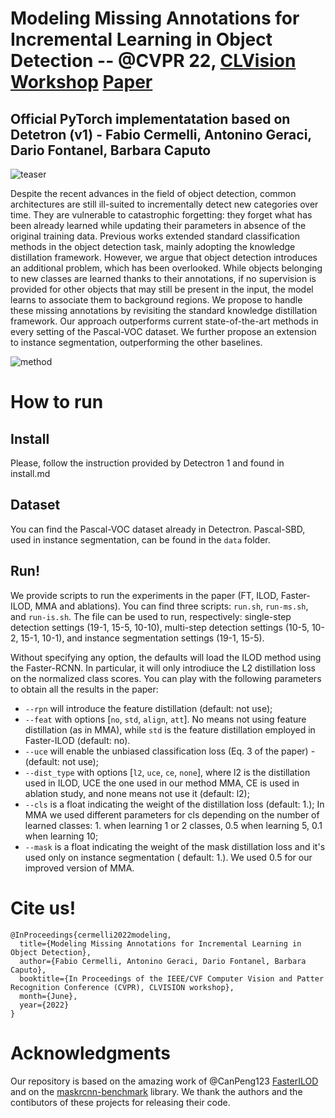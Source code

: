 # Modeling Missing Annotations for Incremental Learning in Object Detection -- @CVPR 22, [CLVision Workshop](https://sites.google.com/view/clvision2022) [Paper](https://arxiv.org/abs/2204.08766)

## Official PyTorch implementatation based on Detetron (v1) - Fabio Cermelli, Antonino Geraci, Dario Fontanel, Barbara Caputo

![teaser](https://user-images.githubusercontent.com/10979083/169845945-0e086da0-a26b-4486-8d61-ffc7335287b6.png)

Despite the recent advances in the field of object detection, common architectures are still ill-suited to incrementally
detect new categories over time. They are vulnerable to catastrophic forgetting: they forget what has been already
learned while updating their parameters in absence of the original training data. Previous works extended standard
classification methods in the object detection task, mainly adopting the knowledge distillation framework. However, we
argue that object detection introduces an additional problem, which has been overlooked. While objects belonging to new
classes are learned thanks to their annotations, if no supervision is provided for other objects that may still be
present in the input, the model learns to associate them to background regions. We propose to handle these missing
annotations by revisiting the standard knowledge distillation framework. Our approach outperforms current
state-of-the-art methods in every setting of the Pascal-VOC dataset. We further propose an extension to instance
segmentation, outperforming the other baselines.

![method](https://user-images.githubusercontent.com/10979083/169845969-94d94e57-19f9-45bd-81c5-7c77f21ad55e.png)

# How to run

## Install

Please, follow the instruction provided by Detectron 1 and found in install.md

## Dataset

You can find the Pascal-VOC dataset already in Detectron. Pascal-SBD, used in instance segmentation, can be found in the
`data` folder.

## Run!

We provide scripts to run the experiments in the paper (FT, ILOD, Faster-ILOD, MMA and ablations).
You can find three scripts: `run.sh`, `run-ms.sh`, and `run-is.sh`. The file can be used to run, respectively:
single-step detection settings (19-1, 15-5, 10-10), multi-step detection settings (10-5, 10-2, 15-1, 10-1), and instance
segmentation settings (19-1, 15-5).

Without specifying any option, the defaults will load the ILOD method using the Faster-RCNN. In particular, it will only
introdiuce the L2 distillation loss on the normalized class scores.
You can play with the following parameters to obtain all the results in the paper:

- `--rpn` will introduce the feature distillation (default: not use);
- `--feat` with options [`no`, `std`, `align`, `att`]. No means not using feature distillation (as in MMA), while `std`
  is the feature distillation employed in Faster-ILOD (default: no).
- `--uce` will enable the unbiased classification loss (Eq. 3 of the paper) - (default: not use);
- `--dist_type` with options [`l2`, `uce`, `ce`, `none`], where l2 is the distillation used in ILOD, UCE the one used in
  our method MMA, CE is used in ablation study, and none means not use it (default: l2);
- `--cls` is a float indicating the weight of the distillation loss (default: 1.); In MMA we used different parameters
  for cls depending on the number of learned classes: 1. when learning 1 or 2 classes, 0.5 when learning 5, 0.1 when
  learning 10;
- `--mask` is a float indicating the weight of the mask distillation loss and it's used only on instance segmentation (
  default: 1.). We used 0.5 for our improved version of MMA.

# Cite us!

``` 
@InProceedings{cermelli2022modeling,
  title={Modeling Missing Annotations for Incremental Learning in Object Detection},
  author={Fabio Cermelli, Antonino Geraci, Dario Fontanel, Barbara Caputo},
  booktitle={In Proceedings of the IEEE/CVF Computer Vision and Patter Recognition Conference (CVPR), CLVISION workshop},
  month={June},
  year={2022}
}
```

# Acknowledgments

Our repository is based on the amazing work of @CanPeng123 [FasterILOD](https://github.com/CanPeng123/Faster-ILOD) and
on the [maskrcnn-benchmark](https://github.com/facebookresearch/maskrcnn-benchmark) library. We thank the authors and
the contibutors of these projects for releasing their code.
